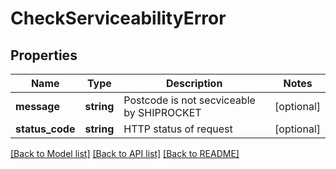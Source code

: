 # CheckServiceabilityError

## Properties
Name | Type | Description | Notes
------------ | ------------- | ------------- | -------------
**message** | **string** | Postcode is not secviceable by SHIPROCKET | [optional] 
**status_code** | **string** | HTTP status of request | [optional] 

[[Back to Model list]](../README.md#documentation-for-models) [[Back to API list]](../README.md#documentation-for-api-endpoints) [[Back to README]](../README.md)


